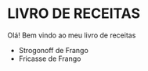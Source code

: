 # LIVRO DE RECEITAS

Olá! Bem vindo ao meu livro de receitas

- Strogonoff de Frango
- Fricasse de Frango
